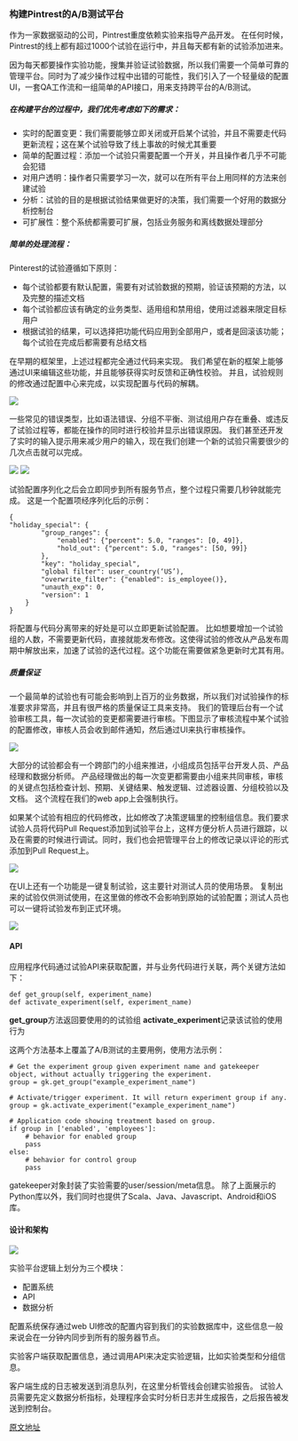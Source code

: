 ### 构建Pintrest的A/B测试平台

作为一家数据驱动的公司，Pintrest重度依赖实验来指导产品开发。
在任何时候，Pintrest的线上都有超过1000个试验在运行中，并且每天都有新的试验添加进来。

因为每天都要操作实验功能，搜集并验证试验数据，所以我们需要一个简单可靠的管理平台。同时为了减少操作过程中出错的可能性，我们引入了一个轻量级的配置UI，一套QA工作流和一组简单的API接口，用来支持跨平台的A/B测试。

##### 在构建平台的过程中，我们优先考虑如下的需求：
- 实时的配置变更：我们需要能够立即关闭或开启某个试验，并且不需要走代码更新流程；这在某个试验导致了线上事故的时候尤其重要
- 简单的配置过程：添加一个试验只需要配置一个开关，并且操作者几乎不可能会犯错
- 对用户透明：操作者只需要学习一次，就可以在所有平台上用同样的方法来创建试验
- 分析：试验的目的是根据试验结果做更好的决策，我们需要一个好用的数据分析控制台
- 可扩展性：整个系统都需要可扩展，包括业务服务和离线数据处理部分


##### 简单的处理流程：
Pinterest的试验遵循如下原则：
- 每个试验都要有默认配置，需要有对试验数据的预期，验证该预期的方法，以及完整的描述文档
- 每个试验都应该有确定的业务类型、适用组和禁用组，使用过滤器来限定目标用户
- 根据试验的结果，可以选择把功能代码应用到全部用户，或者是回滚该功能；每个试验在完成后都需要有总结文档

在早期的框架里，上述过程都完全通过代码来实现。
我们希望在新的框架上能够通过UI来编辑这些功能，并且能够获得实时反馈和正确性校验。
并且，试验规则的修改通过配置中心来完成，以实现配置与代码的解耦。

![](https://cdn-images-1.medium.com/max/800/0*FAUJkRfh7HYfN60Q.png)

一些常见的错误类型，比如语法错误、分组不平衡、测试组用户存在重叠、或违反了试验过程等，都能在操作的同时进行校验并显示出错误原因。
我们甚至还开发了实时的输入提示用来减少用户的输入，现在我们创建一个新的试验只需要很少的几次点击就可以完成。

![](https://cdn-images-1.medium.com/max/800/0*gMnKpRgXpql-p6br.png)
![](https://cdn-images-1.medium.com/max/800/0*7rguszFUlbKob8ls.png)


试验配置序列化之后会立即同步到所有服务节点，整个过程只需要几秒钟就能完成。
这是一个配置项经序列化后的示例：

```
{
"holiday_special": { 
        "group_ranges": { 
            "enabled": {"percent": 5.0, "ranges": [0, 49]},
            "hold_out": {"percent": 5.0, "ranges": [50, 99]}
        },
        "key": "holiday_special", 
        "global filter": user_country(‘US’),
        "overwrite_filter": {"enabled": is_employee()},
        "unauth_exp": 0,
        "version": 1
    } 
}
```

将配置与代码分离带来的好处是可以立即更新试验配置。
比如想要增加一个试验组的人数，不需要更新代码，直接就能发布修改。这使得试验的修改从产品发布周期中解放出来，加速了试验的迭代过程。这个功能在需要做紧急更新时尤其有用。

##### 质量保证

一个最简单的试验也有可能会影响到上百万的业务数据，所以我们对试验操作的标准要求非常高，并且有很严格的质量保证工具来支持。
我们的管理后台有一个试验审核工具，每一次试验的变更都需要进行审核。下图显示了审核流程中某个试验的配置修改，审核人员会收到邮件通知，然后通过UI来执行审核操作。

![](https://cdn-images-1.medium.com/max/800/0*LueBfzQndxSMwzVT.png)

大部分的试验都会有一个跨部门的小组来推进，小组成员包括平台开发人员、产品经理和数据分析师。
产品经理做出的每一次变更都需要由小组来共同审核，审核的关键点包括检查计划、预期、关键结果、触发逻辑、过滤器设置、分组校验以及文档。
这个流程在我们的web app上会强制执行。

如果某个试验有相应的代码修改，比如修改了决策逻辑里的控制组信息。我们要求试验人员将代码Pull Request添加到试验平台上，这样方便分析人员进行跟踪，以及在需要的时候进行调试。同时，我们也会把管理平台上的修改记录以评论的形式添加到Pull Request上。

![](https://cdn-images-1.medium.com/max/800/0*s2adMzjd2sXmi-Cg.png)

在UI上还有一个功能是一键复制试验，这主要针对测试人员的使用场景。
复制出来的试验仅供测试使用，在这里做的修改不会影响到原始的试验配置；测试人员也可以一键将试验发布到正式环境。

![](https://cdn-images-1.medium.com/max/800/0*HtjPwdVsz8U1LWKQ.png)

#### API
应用程序代码通过试验API来获取配置，并与业务代码进行关联，两个关键方法如下：
```
def get_group(self, experiment_name)
def activate_experiment(self, experiment_name)
```

**get_group**方法返回要使用的的试验组
**activate_experiment**记录该试验的使用行为

这两个方法基本上覆盖了A/B测试的主要用例，使用方法示例：

```
# Get the experiment group given experiment name and gatekeeper object, without actually triggering the experiment.
group = gk.get_group("example_experiment_name") 

# Activate/trigger experiment. It will return experiment group if any.
group = gk.activate_experiment("example_experiment_name") 

# Application code showing treatment based on group.
if group in ['enabled', 'employees']:  
    # behavior for enabled group  
    pass
else:  
    # behavior for control group  
    pass
```

gatekeeper对象封装了实验需要的user/session/meta信息。
除了上面展示的Python库以外，我们同时也提供了Scala、Java、Javascript、Android和iOS库。

#### 设计和架构

![](https://cdn-images-1.medium.com/max/800/0*tKJd1kXZ38PY1yAw.png)

实验平台逻辑上划分为三个模块：
- 配置系统
- API
- 数据分析

配置系统保存通过web UI修改的配置内容到我们的实验数据库中，这些信息一般来说会在一分钟内同步到所有的服务器节点。

实验客户端获取配置信息，通过调用API来决定实验逻辑，比如实验类型和分组信息。

客户端生成的日志被发送到消息队列，在这里分析管线会创建实验报告。
试验人员需要先定义数据分析指标，处理程序会实时分析日志并生成报告，之后报告被发送到控制台。



[原文地址](https://medium.com/@Pinterest_Engineering/building-pinterests-a-b-testing-platform-ab4934ace9f4)